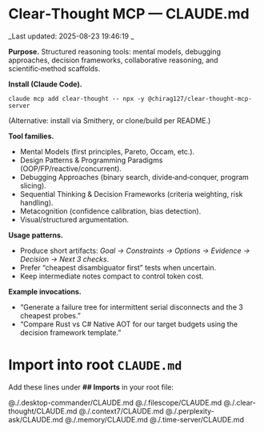 # Clear‑Thought MCP — CLAUDE.md
_Last updated: 2025-08-23 19:46:19 _

**Purpose.** Structured reasoning tools: mental models, debugging approaches, decision frameworks, collaborative reasoning, and scientific‑method scaffolds.

**Install (Claude Code).**
```
claude mcp add clear-thought -- npx -y @chirag127/clear-thought-mcp-server
```
(Alternative: install via Smithery, or clone/build per README.)

**Tool families.**
- Mental Models (first principles, Pareto, Occam, etc.).
- Design Patterns & Programming Paradigms (OOP/FP/reactive/concurrent).
- Debugging Approaches (binary search, divide‑and‑conquer, program slicing).
- Sequential Thinking & Decision Frameworks (criteria weighting, risk handling).
- Metacognition (confidence calibration, bias detection).
- Visual/structured argumentation.

**Usage patterns.**
- Produce short artifacts: *Goal → Constraints → Options → Evidence → Decision → Next 3 checks*.
- Prefer “cheapest disambiguator first” tests when uncertain.
- Keep intermediate notes compact to control token cost.

**Example invocations.**
- “Generate a failure tree for intermittent serial disconnects and the 3 cheapest probes.”
- “Compare Rust vs C# Native AOT for our target budgets using the decision framework template.”

# Import into root `CLAUDE.md`

Add these lines under **## Imports** in your root file:

@./.desktop-commander/CLAUDE.md
@./.filescope/CLAUDE.md
@./.clear-thought/CLAUDE.md
@./.context7/CLAUDE.md
@./.perplexity-ask/CLAUDE.md
@./.memory/CLAUDE.md
@./.time-server/CLAUDE.md
